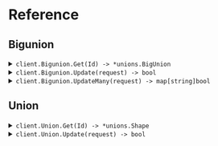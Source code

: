 # Reference
## Bigunion
<details><summary><code>client.Bigunion.Get(Id) -> *unions.BigUnion</code></summary>
<dl>
<dd>

#### 🔌 Usage

<dl>
<dd>

<dl>
<dd>

```go
client.Bigunion.Get(
        context.TODO(),
        "id",
    )
}
```
</dd>
</dl>
</dd>
</dl>

#### ⚙️ Parameters

<dl>
<dd>

<dl>
<dd>

**id:** `string` 
    
</dd>
</dl>
</dd>
</dl>


</dd>
</dl>
</details>

<details><summary><code>client.Bigunion.Update(request) -> bool</code></summary>
<dl>
<dd>

#### 🔌 Usage

<dl>
<dd>

<dl>
<dd>

```go
client.Bigunion.Update(
        context.TODO(),
        &unions.BigUnion{
            NormalSweet: &unions.NormalSweet{
                Value: "value",
            },
            Id: "id",
            CreatedAt: unions.MustParseDateTime(
                "2024-01-15T09:30:00Z",
            ),
            ArchivedAt: unions.Time(
                unions.MustParseDateTime(
                    "2024-01-15T09:30:00Z",
                ),
            ),
        },
    )
}
```
</dd>
</dl>
</dd>
</dl>

#### ⚙️ Parameters

<dl>
<dd>

<dl>
<dd>

**request:** `*unions.BigUnion` 
    
</dd>
</dl>
</dd>
</dl>


</dd>
</dl>
</details>

<details><summary><code>client.Bigunion.UpdateMany(request) -> map[string]bool</code></summary>
<dl>
<dd>

#### 🔌 Usage

<dl>
<dd>

<dl>
<dd>

```go
client.Bigunion.UpdateMany(
        context.TODO(),
        []*unions.BigUnion{
            &unions.BigUnion{
                NormalSweet: &unions.NormalSweet{
                    Value: "value",
                },
                Id: "id",
                CreatedAt: unions.MustParseDateTime(
                    "2024-01-15T09:30:00Z",
                ),
                ArchivedAt: unions.Time(
                    unions.MustParseDateTime(
                        "2024-01-15T09:30:00Z",
                    ),
                ),
            },
            &unions.BigUnion{
                NormalSweet: &unions.NormalSweet{
                    Value: "value",
                },
                Id: "id",
                CreatedAt: unions.MustParseDateTime(
                    "2024-01-15T09:30:00Z",
                ),
                ArchivedAt: unions.Time(
                    unions.MustParseDateTime(
                        "2024-01-15T09:30:00Z",
                    ),
                ),
            },
        },
    )
}
```
</dd>
</dl>
</dd>
</dl>

#### ⚙️ Parameters

<dl>
<dd>

<dl>
<dd>

**request:** `[]*unions.BigUnion` 
    
</dd>
</dl>
</dd>
</dl>


</dd>
</dl>
</details>

## Union
<details><summary><code>client.Union.Get(Id) -> *unions.Shape</code></summary>
<dl>
<dd>

#### 🔌 Usage

<dl>
<dd>

<dl>
<dd>

```go
client.Bigunion.Get(
        context.TODO(),
        "id",
    )
}
```
</dd>
</dl>
</dd>
</dl>

#### ⚙️ Parameters

<dl>
<dd>

<dl>
<dd>

**id:** `string` 
    
</dd>
</dl>
</dd>
</dl>


</dd>
</dl>
</details>

<details><summary><code>client.Union.Update(request) -> bool</code></summary>
<dl>
<dd>

#### 🔌 Usage

<dl>
<dd>

<dl>
<dd>

```go
client.Union.Update(
        context.TODO(),
        &unions.Shape{
            Circle: &unions.Circle{
                Radius: 1.1,
            },
            Id: "id",
        },
    )
}
```
</dd>
</dl>
</dd>
</dl>

#### ⚙️ Parameters

<dl>
<dd>

<dl>
<dd>

**request:** `*unions.Shape` 
    
</dd>
</dl>
</dd>
</dl>


</dd>
</dl>
</details>
